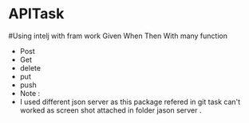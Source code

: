 # APITask

#Using  intelj with fram work Given When Then With many function

- Post
- Get
-  delete
-  put
-  push
-  Note :
-   I used different json server as this package refered in git task can't worked as screen shot attached in folder jason server .
